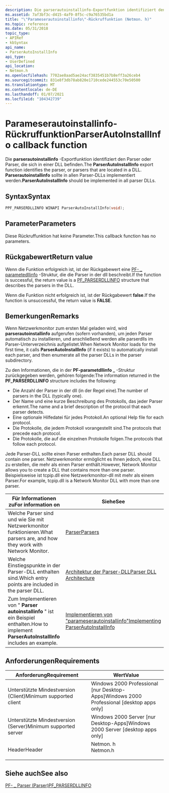 ```yaml
---
description: Die parserautoinstallinfo-Exportfunktion identifiziert den Parser oder Parser, die sich in einer DLL befinden. Parserautoinstallinfo sollte in allen Parser-DLLs implementiert werden.
ms.assetid: 7af3bf3c-d415-4af9-8f5c-c9a76535bd1a
title: "\"Parameserautoinstallinfo\"-Rückruffunktion (Netmon. h)"
ms.topic: reference
ms.date: 05/31/2018
topic_type:
- APIRef
- kbSyntax
api_name:
- ParserAutoInstallInfo
api_type:
- UserDefined
api_location:
- Netmon.h
ms.openlocfilehash: 7702ae8aad5ae24acf3835451b7b8eff3a26ceb4
ms.sourcegitcommit: 831e8f3db78ab820e1710cede244553c70e50500
ms.translationtype: MT
ms.contentlocale: de-DE
ms.lasthandoff: 01/07/2021
ms.locfileid: "104342739"
---
```

# <a name="parserautoinstallinfo-callback-function"></a><span data-ttu-id="162de-104">Parameserautoinstallinfo-Rückruffunktion</span><span class="sxs-lookup"><span data-stu-id="162de-104">ParserAutoInstallInfo callback function</span></span>

<span data-ttu-id="162de-105">Die **parserautoinstallinfo** -Exportfunktion identifiziert den Parser oder Parser, die sich in einer DLL befinden.</span><span class="sxs-lookup"><span data-stu-id="162de-105">The **ParserAutoInstallInfo** export function identifies the parser, or parsers that are located in a DLL.</span></span> <span data-ttu-id="162de-106">**Parserautoinstallinfo** sollte in allen Parser-DLLs implementiert werden.</span><span class="sxs-lookup"><span data-stu-id="162de-106">**ParserAutoInstallInfo** should be implemented in all parser DLLs.</span></span>

## <a name="syntax"></a><span data-ttu-id="162de-107">Syntax</span><span class="sxs-lookup"><span data-stu-id="162de-107">Syntax</span></span>


```C++
PPF_PARSERDLLINFO WINAPI ParserAutoInstallInfo(void);
```



## <a name="parameters"></a><span data-ttu-id="162de-108">Parameter</span><span class="sxs-lookup"><span data-stu-id="162de-108">Parameters</span></span>

<span data-ttu-id="162de-109">Diese Rückruffunktion hat keine Parameter.</span><span class="sxs-lookup"><span data-stu-id="162de-109">This callback function has no parameters.</span></span>

## <a name="return-value"></a><span data-ttu-id="162de-110">Rückgabewert</span><span class="sxs-lookup"><span data-stu-id="162de-110">Return value</span></span>

<span data-ttu-id="162de-111">Wenn die Funktion erfolgreich ist, ist der Rückgabewert eine [PF- \_ parametedllinfo](pf-parserdllinfo.md) -Struktur, die die Parser in der dll beschreibt.</span><span class="sxs-lookup"><span data-stu-id="162de-111">If the function is successful, the return value is a [PF\_PARSERDLLINFO](pf-parserdllinfo.md) structure that describes the parsers in the DLL.</span></span>

<span data-ttu-id="162de-112">Wenn die Funktion nicht erfolgreich ist, ist der Rückgabewert **false**.</span><span class="sxs-lookup"><span data-stu-id="162de-112">If the function is unsuccessful, the return value is **FALSE**.</span></span>

## <a name="remarks"></a><span data-ttu-id="162de-113">Bemerkungen</span><span class="sxs-lookup"><span data-stu-id="162de-113">Remarks</span></span>

<span data-ttu-id="162de-114">Wenn Netzwerkmonitor zum ersten Mal geladen wird, wird **parserautoinstallinfo** aufgerufen (sofern vorhanden), um jeden Parser automatisch zu installieren, und anschließend werden alle parserdlls im Parser-Unterverzeichnis aufgelistet.</span><span class="sxs-lookup"><span data-stu-id="162de-114">When Network Monitor loads for the first time, it calls **ParserAutoInstallInfo** (if it exists) to automatically install each parser, and then enumerate all the parser DLLs in the parser subdirectory.</span></span>

<span data-ttu-id="162de-115">Zu den Informationen, die in der **PF-parametdllinfo \_** -Struktur zurückgegeben werden, gehören folgende:</span><span class="sxs-lookup"><span data-stu-id="162de-115">The information returned in the **PF\_PARSERDLLINFO** structure includes the following:</span></span>

-   <span data-ttu-id="162de-116">Die Anzahl der Parser in der dll (in der Regel eine).</span><span class="sxs-lookup"><span data-stu-id="162de-116">The number of parsers in the DLL (typically one).</span></span>
-   <span data-ttu-id="162de-117">Der Name und eine kurze Beschreibung des Protokolls, das jeder Parser erkennt.</span><span class="sxs-lookup"><span data-stu-id="162de-117">The name and a brief description of the protocol that each parser detects.</span></span>
-   <span data-ttu-id="162de-118">Eine optionale Hilfedatei für jedes Protokoll.</span><span class="sxs-lookup"><span data-stu-id="162de-118">An optional Help file for each protocol.</span></span>
-   <span data-ttu-id="162de-119">Die Protokolle, die jedem Protokoll vorangestellt sind.</span><span class="sxs-lookup"><span data-stu-id="162de-119">The protocols that precede each protocol.</span></span>
-   <span data-ttu-id="162de-120">Die Protokolle, die auf die einzelnen Protokolle folgen.</span><span class="sxs-lookup"><span data-stu-id="162de-120">The protocols that follow each protocol.</span></span>

<span data-ttu-id="162de-121">Jede Parser-DLL sollte einen Parser enthalten.</span><span class="sxs-lookup"><span data-stu-id="162de-121">Each parser DLL should contain one parser.</span></span> <span data-ttu-id="162de-122">Netzwerkmonitor ermöglicht es Ihnen jedoch, eine DLL zu erstellen, die mehr als einen Parser enthält.</span><span class="sxs-lookup"><span data-stu-id="162de-122">However, Network Monitor allows you to create a DLL that contains more than one parser.</span></span> <span data-ttu-id="162de-123">Beispielsweise ist tcpip.dll eine Netzwerkmonitor-dll mit mehr als einem Parser.</span><span class="sxs-lookup"><span data-stu-id="162de-123">For example, tcpip.dll is a Network Monitor DLL with more than one parser.</span></span>



| <span data-ttu-id="162de-124">Für Informationen zu</span><span class="sxs-lookup"><span data-stu-id="162de-124">For information on</span></span>                                               | <span data-ttu-id="162de-125">Siehe</span><span class="sxs-lookup"><span data-stu-id="162de-125">See</span></span>                                                                          |
|------------------------------------------------------------------|------------------------------------------------------------------------------|
| <span data-ttu-id="162de-126">Welche Parser sind und wie Sie mit Netzwerkmonitor funktionieren.</span><span class="sxs-lookup"><span data-stu-id="162de-126">What parsers are, and how they work with Network Monitor.</span></span>        | [<span data-ttu-id="162de-127">Parser</span><span class="sxs-lookup"><span data-stu-id="162de-127">Parsers</span></span>](parsers.md)                                                       |
| <span data-ttu-id="162de-128">Welche Einstiegspunkte in der Parser-DLL enthalten sind.</span><span class="sxs-lookup"><span data-stu-id="162de-128">Which entry points are included in the parser DLL.</span></span>               | [<span data-ttu-id="162de-129">Architektur der Parser-DLL</span><span class="sxs-lookup"><span data-stu-id="162de-129">Parser DLL Architecture</span></span>](parser-dll-architecture.md)                       |
| <span data-ttu-id="162de-130">Zum Implementieren von " **Parser autoinstallinfo**  " ist ein Beispiel enthalten.</span><span class="sxs-lookup"><span data-stu-id="162de-130">How to implement **ParserAutoInstallInfo**  includes an example.</span></span> | [<span data-ttu-id="162de-131">Implementieren von "parameserautoinstallinfo"</span><span class="sxs-lookup"><span data-stu-id="162de-131">Implementing ParserAutoInstallInfo</span></span>](implementing-parserautoinstallinfo.md) |



 

## <a name="requirements"></a><span data-ttu-id="162de-132">Anforderungen</span><span class="sxs-lookup"><span data-stu-id="162de-132">Requirements</span></span>



| <span data-ttu-id="162de-133">Anforderung</span><span class="sxs-lookup"><span data-stu-id="162de-133">Requirement</span></span> | <span data-ttu-id="162de-134">Wert</span><span class="sxs-lookup"><span data-stu-id="162de-134">Value</span></span> |
|-------------------------------------|-------------------------------------------------------------------------------------|
| <span data-ttu-id="162de-135">Unterstützte Mindestversion (Client)</span><span class="sxs-lookup"><span data-stu-id="162de-135">Minimum supported client</span></span><br/> | <span data-ttu-id="162de-136">Windows 2000 Professional \[nur Desktop-Apps\]</span><span class="sxs-lookup"><span data-stu-id="162de-136">Windows 2000 Professional \[desktop apps only\]</span></span><br/>                          |
| <span data-ttu-id="162de-137">Unterstützte Mindestversion (Server)</span><span class="sxs-lookup"><span data-stu-id="162de-137">Minimum supported server</span></span><br/> | <span data-ttu-id="162de-138">Windows 2000 Server \[nur Desktop-Apps\]</span><span class="sxs-lookup"><span data-stu-id="162de-138">Windows 2000 Server \[desktop apps only\]</span></span><br/>                                |
| <span data-ttu-id="162de-139">Header</span><span class="sxs-lookup"><span data-stu-id="162de-139">Header</span></span><br/>                   | <dl> <span data-ttu-id="162de-140"><dt>Netmon. h</dt></span><span class="sxs-lookup"><span data-stu-id="162de-140"><dt>Netmon.h</dt></span></span> </dl> |



## <a name="see-also"></a><span data-ttu-id="162de-141">Siehe auch</span><span class="sxs-lookup"><span data-stu-id="162de-141">See also</span></span>

<dl> <dt>

[<span data-ttu-id="162de-142">PF- \_ Parser (Parser)</span><span class="sxs-lookup"><span data-stu-id="162de-142">PF\_PARSERDLLINFO</span></span>](pf-parserdllinfo.md)
</dt> </dl>

 

 




